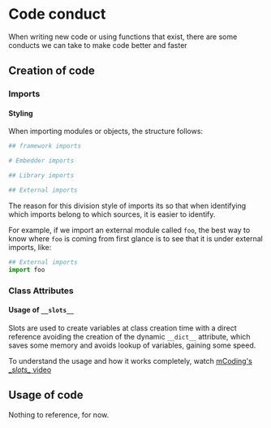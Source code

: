 # Code conduct
When writing new code or using functions that exist, there
are some conducts we can take to make code better
and faster


## Creation of code
### Imports
#### Styling
When importing modules or objects, the structure follows:
```python
## framework imports

# Embedder imports

## Library imports

## External imports
```
The reason for this division style of imports its so that when
identifying which imports belong to which sources, it is easier
to identify.

For example, if we import an external module called `foo`,
the best way to know where `foo` is coming from first glance is
to see that it is under external imports, like:
```python
## External imports
import foo
```


### Class Attributes
#### Usage of `__slots__`
Slots are used to create variables at class creation time with a direct
reference avoiding the creation of the dynamic `__dict__` attribute,
which saves some memory and avoids lookup of variables, gaining some
speed.

To understand the usage and how it works completely, watch [mCoding's \__slots\__ video](https://www.youtube.com/watch?v=Iwf17zsDAnY)


## Usage of code
Nothing to reference, for now.
